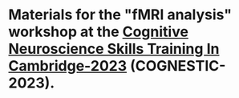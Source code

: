 # Materials for the **"fMRI analysis"** workshop at the [Cognitive Neuroscience Skills Training In Cambridge-2023](https://www.mrc-cbu.cam.ac.uk/cognestic-2023/) (COGNESTIC-2023). 